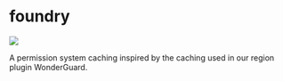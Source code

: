 # foundry

[![](https://jitpack.io/v/clubobsidian/foundry.svg)](https://jitpack.io/#clubobsidian/foundry)

A permission system caching inspired by the caching used in our region plugin WonderGuard.
